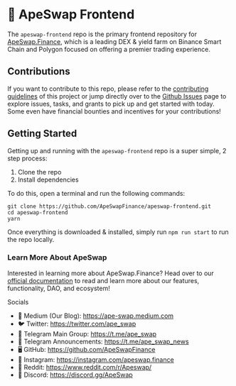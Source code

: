 # 🍌 ApeSwap Frontend

The `apeswap-frontend` repo is the primary frontend repository for [ApeSwap.Finance](https://apeswap.finance), which is a leading DEX & yield farm on Binance Smart Chain and Polygon focused on offering a premier trading experience.


## Contributions

If you want to contribute to this repo, please refer to the [contributing guidelines](./CONTRIBUTING.md) of this project or jump directly over to the [Github Issues](https://github.com/ApeSwapFinance/apeswap-frontend/issues) page to explore issues, tasks, and grants to pick up and get started with today. Some even have financial bounties and incentives for your contributions! 


## Getting Started

Getting up and running with the `apeswap-frontend` repo is a super simple, 2 step process:

1. Clone the repo
2. Install dependencies

To do this, open a terminal and run the following commands:

```
git clone https://github.com/ApeSwapFinance/apeswap-frontend.git
cd apeswap-frontend
yarn
```

Once everything is downloaded & installed, simply run `npm run start` to run the repo locally.

### Learn More About ApeSwap
Interested in learning more about ApeSwap.Finance? Head over to our [official documentation](https://apeswap.gitbook.io/apeswap-finance/welcome/master) to read and learn more about our features, functionality, DAO, and ecosystem! 

Socials
- 📰 Medium (Our Blog): https://ape-swap.medium.com
- 🐦 Twitter: https://twitter.com/ape_swap
- 💬 Telegram Main Group: https://t.me/ape_swap
- 💬 Telegram Announcements: https://t.me/ape_swap_news
- 🖥 GitHub: https://github.com/ApeSwapFinance
- 🤳 Instagram: https://instagram.com/apeswap.finance
- 🤩 Reddit: https://www.reddit.com/r/Apeswap/
- 👾 Discord: https://discord.gg/ApeSwap
